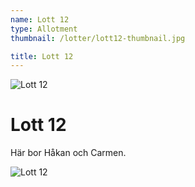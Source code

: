 ```yaml
---
name: Lott 12
type: Allotment
thumbnail: /lotter/lott12-thumbnail.jpg

title: Lott 12
---
```

![Lott 12](/lotter/lott12.jpg#left)

# Lott 12

Här bor Håkan och Carmen.

![Lott 12](/lotter/lott12_2.jpg#right)
